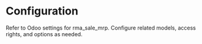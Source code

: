 # Configuration

Refer to Odoo settings for rma_sale_mrp. Configure related models, access rights, and options as needed.
